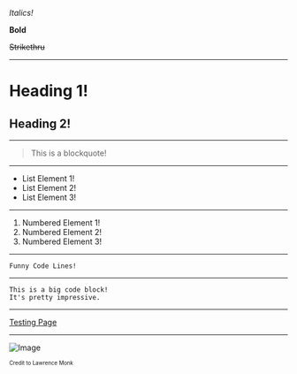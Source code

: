 *Italics!*

**Bold**

~~Strikethru~~

---

# Heading 1!
## Heading 2!

---

> This is a blockquote!

---

* List Element 1!
* List Element 2!
* List Element 3!

---

1. Numbered Element 1!
2. Numbered Element 2!
3. Numbered Element 3!

---

`Funny Code Lines!`

---

```
This is a big code block!
It's pretty impressive.
```

---

[Testing Page](https://lasteternity.github.io/cse15l-lab-reports/testing.html)

---

![Image](https://cdn.pixabay.com/photo/2015/09/17/17/25/code-944499_960_720.jpg)  

<sub><sup>Credit to Lawrence Monk</sup></sub>
